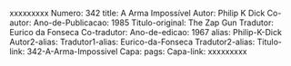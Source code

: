 xxxxxxxxx
Numero: 342
title: A Arma Impossível
Autor: Philip K Dick
Co-autor: 
Ano-de-Publicacao: 1985
Titulo-original: The Zap Gun
Tradutor: Eurico da Fonseca
Co-tradutor: 
Ano-de-edicao: 1967
alias: Philip-K-Dick
Autor2-alias: 
Tradutor1-alias: Eurico-da-Fonseca
Tradutor2-alias: 
Titulo-link: 342-A-Arma-Impossivel
Capa: 
pags: 
Capa-link: 
xxxxxxxxx